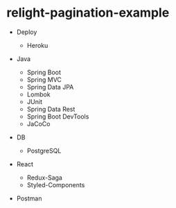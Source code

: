 # relight-pagination-example

- Deploy
  - Heroku

- Java
  - Spring Boot
  - Spring MVC
  - Spring Data JPA
  - Lombok
  - JUnit
  - Spring Data Rest
  - Spring Boot DevTools
  - JaCoCo
  
- DB
  - PostgreSQL

- React
  - Redux-Saga
  - Styled-Components
  
- Postman
